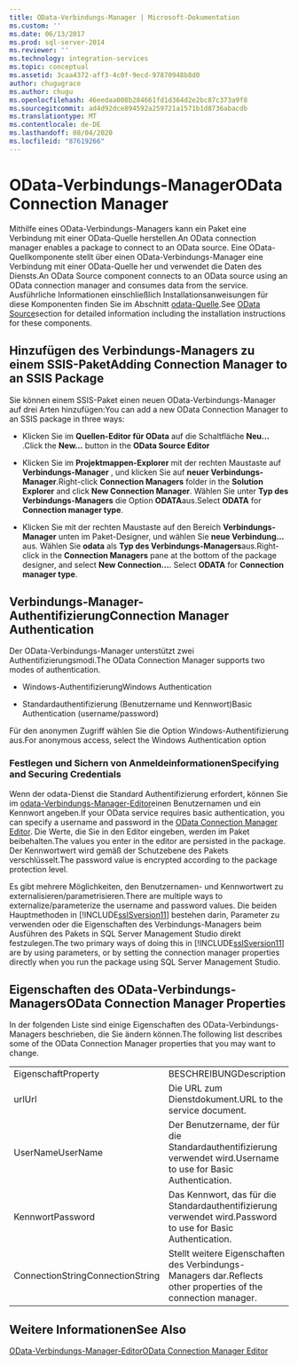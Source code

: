 ```yaml
---
title: OData-Verbindungs-Manager | Microsoft-Dokumentation
ms.custom: ''
ms.date: 06/13/2017
ms.prod: sql-server-2014
ms.reviewer: ''
ms.technology: integration-services
ms.topic: conceptual
ms.assetid: 3caa4372-aff3-4c0f-9ecd-97870948b8d0
author: chugugrace
ms.author: chugu
ms.openlocfilehash: 46eedaa008b284661fd1d364d2e2bc87c373a9f8
ms.sourcegitcommit: ad4d92dce894592a259721a1571b1d8736abacdb
ms.translationtype: MT
ms.contentlocale: de-DE
ms.lasthandoff: 08/04/2020
ms.locfileid: "87619266"
---
```

# <a name="odata-connection-manager"></a><span data-ttu-id="599ea-102">OData-Verbindungs-Manager</span><span class="sxs-lookup"><span data-stu-id="599ea-102">OData Connection Manager</span></span>
  <span data-ttu-id="599ea-103">Mithilfe eines OData-Verbindungs-Managers kann ein Paket eine Verbindung mit einer OData-Quelle herstellen.</span><span class="sxs-lookup"><span data-stu-id="599ea-103">An OData connection manager enables a package to connect to an OData source.</span></span> <span data-ttu-id="599ea-104">Eine OData-Quellkomponente stellt über einen OData-Verbindungs-Manager eine Verbindung mit einer OData-Quelle her und verwendet die Daten des Diensts.</span><span class="sxs-lookup"><span data-stu-id="599ea-104">An OData Source component connects to an OData source using an OData connection manager and consumes data from the service.</span></span> <span data-ttu-id="599ea-105">Ausführliche Informationen einschließlich Installationsanweisungen für diese Komponenten finden Sie im Abschnitt [odata-Quelle](../data-flow/odata-source.md).</span><span class="sxs-lookup"><span data-stu-id="599ea-105">See [OData Source](../data-flow/odata-source.md)section for detailed information including the installation instructions for these components.</span></span>  
  
## <a name="adding-connection-manager-to-an-ssis-package"></a><span data-ttu-id="599ea-106">Hinzufügen des Verbindungs-Managers zu einem SSIS-Paket</span><span class="sxs-lookup"><span data-stu-id="599ea-106">Adding Connection Manager to an SSIS Package</span></span>  
 <span data-ttu-id="599ea-107">Sie können einem SSIS-Paket einen neuen OData-Verbindungs-Manager auf drei Arten hinzufügen:</span><span class="sxs-lookup"><span data-stu-id="599ea-107">You can add a new OData Connection Manager to an SSIS package in three ways:</span></span>  
  
-   <span data-ttu-id="599ea-108">Klicken Sie im **Quellen-Editor für OData** auf die Schaltfläche **Neu...** .</span><span class="sxs-lookup"><span data-stu-id="599ea-108">Click the **New...** button in the **OData Source Editor**</span></span>  
  
-   <span data-ttu-id="599ea-109">Klicken Sie im **Projektmappen-Explorer** mit der rechten Maustaste auf **Verbindungs-Manager** , und klicken Sie auf **neuer Verbindungs-Manager**.</span><span class="sxs-lookup"><span data-stu-id="599ea-109">Right-click **Connection Managers** folder in the **Solution Explorer** and click **New Connection Manager**.</span></span> <span data-ttu-id="599ea-110">Wählen Sie unter **Typ des Verbindungs-Managers** die Option **ODATA**aus.</span><span class="sxs-lookup"><span data-stu-id="599ea-110">Select **ODATA** for **Connection manager type**.</span></span>  
  
-   <span data-ttu-id="599ea-111">Klicken Sie mit der rechten Maustaste auf den Bereich **Verbindungs-Manager** unten im Paket-Designer, und wählen Sie **neue Verbindung...** aus. Wählen Sie **odata** als **Typ des Verbindungs-Managers**aus.</span><span class="sxs-lookup"><span data-stu-id="599ea-111">Right-click in the **Connection Managers** pane at the bottom of the package designer, and select **New Connection...**. Select **ODATA** for **Connection manager type**.</span></span>  
  
## <a name="connection-manager-authentication"></a><span data-ttu-id="599ea-112">Verbindungs-Manager-Authentifizierung</span><span class="sxs-lookup"><span data-stu-id="599ea-112">Connection Manager Authentication</span></span>  
 <span data-ttu-id="599ea-113">Der OData-Verbindungs-Manager unterstützt zwei Authentifizierungsmodi.</span><span class="sxs-lookup"><span data-stu-id="599ea-113">The OData Connection Manager supports two modes of authentication.</span></span>  
  
-   <span data-ttu-id="599ea-114">Windows-Authentifizierung</span><span class="sxs-lookup"><span data-stu-id="599ea-114">Windows Authentication</span></span>  
  
-   <span data-ttu-id="599ea-115">Standardauthentifizierung (Benutzername und Kennwort)</span><span class="sxs-lookup"><span data-stu-id="599ea-115">Basic Authentication (username/password)</span></span>  
  
 <span data-ttu-id="599ea-116">Für den anonymen Zugriff wählen Sie die Option Windows-Authentifizierung aus.</span><span class="sxs-lookup"><span data-stu-id="599ea-116">For anonymous access, select the Windows Authentication option</span></span>  
  
### <a name="specifying-and-securing-credentials"></a><span data-ttu-id="599ea-117">Festlegen und Sichern von Anmeldeinformationen</span><span class="sxs-lookup"><span data-stu-id="599ea-117">Specifying and Securing Credentials</span></span>  
 <span data-ttu-id="599ea-118">Wenn der odata-Dienst die Standard Authentifizierung erfordert, können Sie im [odata-Verbindungs-Manager-Editor](../odata-connection-manager-editor.md)einen Benutzernamen und ein Kennwort angeben.</span><span class="sxs-lookup"><span data-stu-id="599ea-118">If your OData service requires basic authentication, you can specify a username and password in the [OData Connection Manager Editor](../odata-connection-manager-editor.md).</span></span> <span data-ttu-id="599ea-119">Die Werte, die Sie in den Editor eingeben, werden im Paket beibehalten.</span><span class="sxs-lookup"><span data-stu-id="599ea-119">The values you enter in the editor are persisted in the package.</span></span> <span data-ttu-id="599ea-120">Der Kennwortwert wird gemäß der Schutzebene des Pakets verschlüsselt.</span><span class="sxs-lookup"><span data-stu-id="599ea-120">The password value is encrypted according to the package protection level.</span></span>  
  
 <span data-ttu-id="599ea-121">Es gibt mehrere Möglichkeiten, den Benutzernamen- und Kennwortwert zu externalisieren/parametrisieren.</span><span class="sxs-lookup"><span data-stu-id="599ea-121">There are multiple ways to externalize/parameterize the username and password values.</span></span> <span data-ttu-id="599ea-122">Die beiden Hauptmethoden in [!INCLUDE[ssISversion11](../../includes/ssisversion11-md.md)] bestehen darin, Parameter zu verwenden oder die Eigenschaften des Verbindungs-Managers beim Ausführen des Pakets in SQL Server Management Studio direkt festzulegen.</span><span class="sxs-lookup"><span data-stu-id="599ea-122">The two primary ways of doing this in [!INCLUDE[ssISversion11](../../includes/ssisversion11-md.md)] are by using parameters, or by setting the connection manager properties directly when you run the package using SQL Server Management Studio.</span></span>  
  
## <a name="odata-connection-manager-properties"></a><span data-ttu-id="599ea-123">Eigenschaften des OData-Verbindungs-Managers</span><span class="sxs-lookup"><span data-stu-id="599ea-123">OData Connection Manager Properties</span></span>  
 <span data-ttu-id="599ea-124">In der folgenden Liste sind einige Eigenschaften des OData-Verbindungs-Managers beschrieben, die Sie ändern können.</span><span class="sxs-lookup"><span data-stu-id="599ea-124">The following list describes some of the OData Connection Manager properties that you may want to change.</span></span>  
  
|||  
|-|-|  
|<span data-ttu-id="599ea-125">Eigenschaft</span><span class="sxs-lookup"><span data-stu-id="599ea-125">Property</span></span>|<span data-ttu-id="599ea-126">BESCHREIBUNG</span><span class="sxs-lookup"><span data-stu-id="599ea-126">Description</span></span>|  
|<span data-ttu-id="599ea-127">url</span><span class="sxs-lookup"><span data-stu-id="599ea-127">Url</span></span>|<span data-ttu-id="599ea-128">Die URL zum Dienstdokument.</span><span class="sxs-lookup"><span data-stu-id="599ea-128">URL to the service document.</span></span>|  
|<span data-ttu-id="599ea-129">UserName</span><span class="sxs-lookup"><span data-stu-id="599ea-129">UserName</span></span>|<span data-ttu-id="599ea-130">Der Benutzername, der für die Standardauthentifizierung verwendet wird.</span><span class="sxs-lookup"><span data-stu-id="599ea-130">Username to use for Basic Authentication.</span></span>|  
|<span data-ttu-id="599ea-131">Kennwort</span><span class="sxs-lookup"><span data-stu-id="599ea-131">Password</span></span>|<span data-ttu-id="599ea-132">Das Kennwort, das für die Standardauthentifizierung verwendet wird.</span><span class="sxs-lookup"><span data-stu-id="599ea-132">Password to use for Basic Authentication.</span></span>|  
|<span data-ttu-id="599ea-133">ConnectionString</span><span class="sxs-lookup"><span data-stu-id="599ea-133">ConnectionString</span></span>|<span data-ttu-id="599ea-134">Stellt weitere Eigenschaften des Verbindungs-Managers dar.</span><span class="sxs-lookup"><span data-stu-id="599ea-134">Reflects other properties of the connection manager.</span></span>|  
  
## <a name="see-also"></a><span data-ttu-id="599ea-135">Weitere Informationen</span><span class="sxs-lookup"><span data-stu-id="599ea-135">See Also</span></span>  
 [<span data-ttu-id="599ea-136">OData-Verbindungs-Manager-Editor</span><span class="sxs-lookup"><span data-stu-id="599ea-136">OData Connection Manager Editor</span></span>](../odata-connection-manager-editor.md)  
  
  
